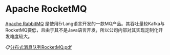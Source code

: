 # Apache RocketMQ
[Apache RabbitMQ](https://rocketmq.apache.org/) 是使用ErLang语言开发的一款MQ产品。其吞吐量较Kafka与RocketMQ要低，且由于其不是Java语言开发，所以公司内部对其实现定制化开发难度较大。

:clipboard:[分布式消息队列RocketMQ.pdf](file/分布式消息队列RocketMQ.pdf)
